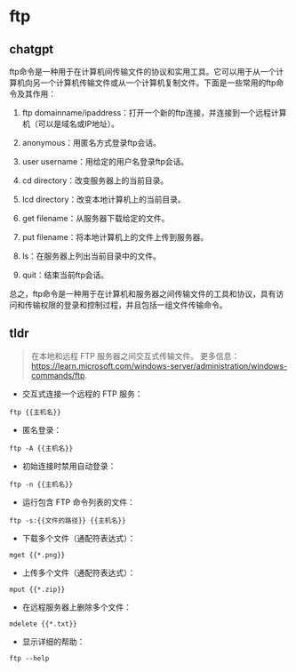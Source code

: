 # ftp 
## chatgpt 
ftp命令是一种用于在计算机间传输文件的协议和实用工具。它可以用于从一个计算机向另一个计算机传输文件或从一个计算机复制文件。下面是一些常用的ftp命令及其作用：

1. ftp domainname/ipaddress：打开一个新的ftp连接，并连接到一个远程计算机（可以是域名或IP地址）。

2. anonymous：用匿名方式登录ftp会话。

3. user username：用给定的用户名登录ftp会话。

4. cd directory：改变服务器上的当前目录。

5. lcd directory：改变本地计算机上的当前目录。

6. get filename：从服务器下载给定的文件。

7. put filename：将本地计算机上的文件上传到服务器。

8. ls：在服务器上列出当前目录中的文件。

9. quit：结束当前ftp会话。

总之，ftp命令是一种用于在计算机和服务器之间传输文件的工具和协议，具有访问和传输权限的登录和控制过程，并且包括一组文件传输命令。 

## tldr 
 
> 在本地和远程 FTP 服务器之间交互式传输文件。
> 更多信息：<https://learn.microsoft.com/windows-server/administration/windows-commands/ftp>.

- 交互式连接一个远程的 FTP 服务：

`ftp {{主机名}}`

- 匿名登录：

`ftp -A {{主机名}}`

- 初始连接时禁用自动登录：

`ftp -n {{主机名}}`

- 运行包含 FTP 命令列表的文件：

`ftp -s:{{文件的路径}} {{主机名}}`

- 下载多个文件（通配符表达式）：

`mget {{*.png}}`

- 上传多个文件（通配符表达式）：

`mput {{*.zip}}`

- 在远程服务器上删除多个文件：

`mdelete {{*.txt}}`

- 显示详细的帮助：

`ftp --help`
